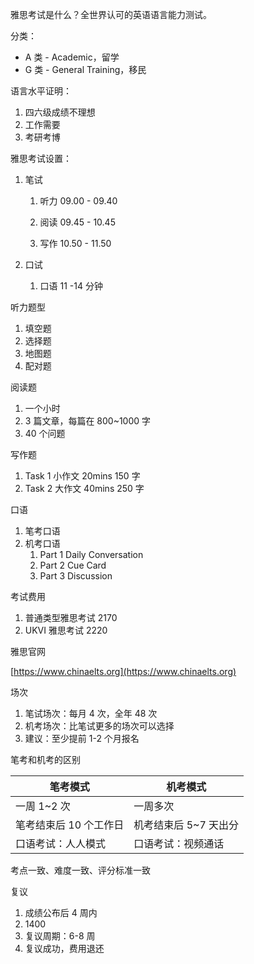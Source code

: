 雅思考试是什么？全世界认可的英语语言能力测试。

分类：

- A 类 - Academic，留学
- G 类 - General Training，移民

语言水平证明：

1. 四六级成绩不理想
2. 工作需要
3. 考研考博

雅思考试设置：

1. 笔试

   1. 听力 09.00 - 09.40

   1. 阅读 09.45 - 10.45

   1. 写作 10.50 - 11.50

2. 口试
   1. 口语 11 -14 分钟

听力题型

1. 填空题
2. 选择题
3. 地图题
4. 配对题

阅读题

1. 一个小时
2. 3 篇文章，每篇在 800~1000 字
3. 40 个问题

写作题

1. Task 1 小作文 20mins 150 字
2. Task 2 大作文 40mins 250 字

口语

1. 笔考口语
2. 机考口语
   1. Part 1 Daily Conversation
   2. Part 2 Cue Card
   3. Part 3 Discussion

考试费用

1. 普通类型雅思考试 2170
2. UKVI 雅思考试 2220

雅思官网

[https://www.chinaelts.org](https://www.chinaelts.org)

场次

1. 笔试场次：每月 4 次，全年 48 次
2. 机考场次：比笔试更多的场次可以选择
3. 建议：至少提前 1-2 个月报名

笔考和机考的区别

| 笔考模式               | 机考模式              |
| ---------------------- | --------------------- |
| 一周 1~2 次            | 一周多次              |
| 笔考结束后 10 个工作日 | 机考结束后 5~7 天出分 |
| 口语考试：人人模式     | 口语考试：视频通话    |

考点一致、难度一致、评分标准一致

复议

1. 成绩公布后 4 周内
2. 1400
3. 复议周期：6-8 周
4. 复议成功，费用退还